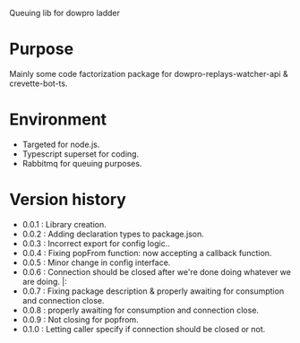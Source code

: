 ﻿Queuing lib for dowpro ladder

# Purpose

Mainly some code factorization package for dowpro-replays-watcher-api & crevette-bot-ts.

# Environment

- Targeted for node.js.
- Typescript superset for coding.
- Rabbitmq for queuing purposes.

# Version history

*  0.0.1 : Library creation.
*  0.0.2 : Adding declaration types to package.json.
*  0.0.3 : Incorrect export for config logic..
*  0.0.4 : Fixing popFrom function: now accepting a callback function.
*  0.0.5 : Minor change in config interface.
*  0.0.6 : Connection should be closed after we're done doing whatever we are doing. |:
*  0.0.7 : Fixing package description & properly awaiting for consumption and connection close.
*  0.0.8 : properly awaiting for consumption and connection close.
*  0.0.9 : Not closing for popfrom.
*  0.1.0 : Letting caller specify if connection should be closed or not.